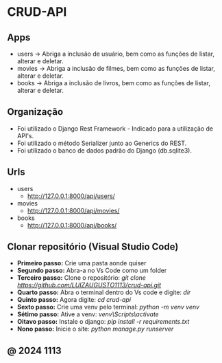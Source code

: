 # CRUD-API

## Apps
* users -> Abriga a inclusão de usuário, bem como as funções de listar, alterar e deletar.
* movies -> Abriga a inclusão de filmes, bem como as funções de listar, alterar e deletar.
* books -> Abriga a inclusão de livros, bem como as funções de listar, alterar e deletar.

## Organização
* Foi utilizado o Django Rest Framework - Indicado para a utilização de API's.
* Foi utilizado o método Serializer junto ao Generics do REST.
* Foi utilizado o banco de dados padrão do Django (db.sqlite3).

## Urls
* users
    * http://127.0.0.1:8000/api/users/
* movies
    * http://127.0.0.1:8000/api/movies/
* books
    * http://127.0.0.1:8000/api/books/

## Clonar repositório (Visual Studio Code)
* <b>Primeiro passo:</b> Crie uma pasta aonde quiser
* <b>Segundo passo:</b> Abra-a no Vs Code como um folder
* <b>Terceiro passo:</b> Clone o repositório: <i>git clone https://github.com/LUIZAUGUSTO1113/crud-api.git</i>
* <b>Quarto passo:</b> Abra o terminal dentro do Vs code e digite: <i>dir</i>
* <b>Quinto passo:</b> Agora digite: <i>cd crud-api</i>
* <b>Sexto passo:</b> Crie uma venv pelo terminal: <i>python -m venv venv</i>
* <b>Sétimo passo:</b> Ative a venv: <i>venv\Scripts\activate</i>
* <b>Oitavo passo:</b> Instale o django: <i>pip install -r requirements.txt</i>
* <b>Nono passo:</b> Inicie o site: <i>python manage.py runserver</i>

## @ 2024 1113
